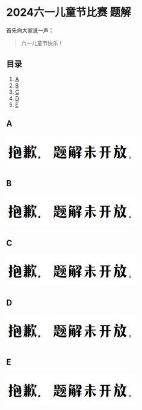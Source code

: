 # 2024六一儿童节比赛 题解
首先向大家说一声：

> 六一儿童节快乐！

## 目录
1. [A](#a)
2. [B](#b)
3. [C](#c)
4. [D](#d)
5. [E](#e)
## A
![图片](/tijie/nottijie.png)
## B
![图片](/tijie/nottijie.png)
## C
![图片](/tijie/nottijie.png)
## D
![图片](/tijie/nottijie.png)
## E
![图片](/tijie/nottijie.png)
